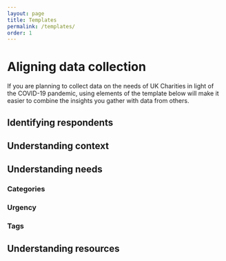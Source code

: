 ```yaml
---
layout: page
title: Templates
permalink: /templates/
order: 1
---
```


# Aligning data collection

If you are planning to collect data on the needs of UK Charities in light of the COVID-19 pandemic, using elements of the template below will make it easier to combine the insights you gather with data from others. 


## Identifying respondents


## Understanding context


## Understanding needs


### Categories


### Urgency


### Tags



## Understanding resources


